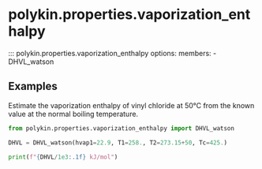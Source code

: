 # polykin.properties.vaporization_enthalpy

::: polykin.properties.vaporization_enthalpy
    options:
        members:
            - DHVL_watson

## Examples

Estimate the vaporization enthalpy of vinyl chloride at 50°C from the known value at the normal
boiling temperature.

```python exec="on" source="console"
from polykin.properties.vaporization_enthalpy import DHVL_watson

DHVL = DHVL_watson(hvap1=22.9, T1=258., T2=273.15+50, Tc=425.)

print(f"{DHVL/1e3:.1f} kJ/mol")
```
